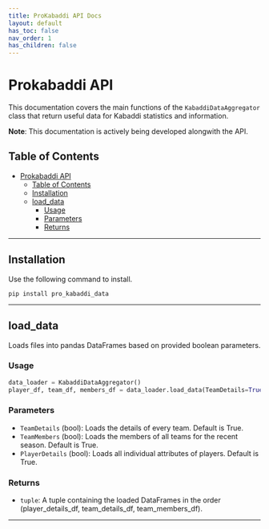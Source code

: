```yaml
---
title: ProKabaddi API Docs
layout: default
has_toc: false
nav_order: 1
has_children: false
---
```



# Prokabaddi API

This documentation covers the main functions of the `KabaddiDataAggregator` class that return useful data for Kabaddi statistics and information.

**Note**: This documentation is actively being developed alongwith the API.

## Table of Contents

- [Prokabaddi API](#prokabaddi-api)
  - [Table of Contents](#table-of-contents)
  - [Installation](#installation)
  - [load\_data](#load_data)
    - [Usage](#usage)
    - [Parameters](#parameters)
    - [Returns](#returns)

---

## Installation 
Use the following command to install.
```commandline
pip install pro_kabaddi_data
```

---
## load_data

Loads files into pandas DataFrames based on provided boolean parameters.

### Usage

```python
data_loader = KabaddiDataAggregator()
player_df, team_df, members_df = data_loader.load_data(TeamDetails=True, TeamMembers=True, PlayerDetails=True)
```
### Parameters
- `TeamDetails` (bool): Loads the details of every team. Default is True.
- `TeamMembers` (bool): Loads the members of all teams for the recent season. Default is True.
- `PlayerDetails` (bool): Loads all individual attributes of players. Default is True.

### Returns
- `tuple`: A tuple containing the loaded DataFrames in the order (player_details_df, team_details_df, team_members_df).

---


